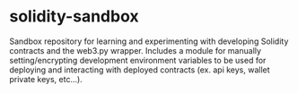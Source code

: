# solidity-sandbox
Sandbox repository for learning and experimenting with developing Solidity contracts and the web3.py wrapper.
Includes a module for manually setting/encrypting development environment variables to be used for deploying and interacting with deployed contracts (ex. api keys, wallet private keys, etc...).
